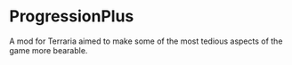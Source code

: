 # ProgressionPlus
A mod for Terraria aimed to make some of the most tedious aspects of the game more bearable.
